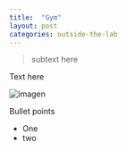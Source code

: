 ```yaml
---
title:  "Gym"
layout: post
categories: outside-the-lab
---
```

> subtext here
>

Text here 


![imagen](https://github.com/MarianSimarro/mariansimarro.github.io/assets/102224223/84e83353-dbaa-462a-9adf-3f70ec32a98d)

Bullet points 
- One
- two
  

